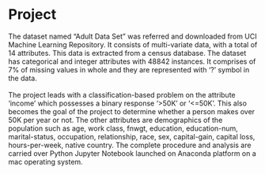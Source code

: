 # Project
The dataset named “Adult Data Set” was referred and downloaded from UCI Machine Learning Repository.  It consists of multi-variate data, with a total of 14 attributes. This data is extracted from a census database. The dataset has categorical and integer attributes with 48842 instances. It comprises of 7% of missing values in whole and they are represented with ‘?’ symbol in the data. <br> <br>
The project leads with a classification-based problem on the attribute ‘income’ which possesses a binary response ‘>50K’ or ‘<=50K’. This also becomes the goal of the project to determine whether a person makes over 50K per year or not. The other attributes are demographics of the population such as age, work class, fnwgt, education, education-num, marital-status, occupation, relationship, race, sex, capital-gain, capital loss, hours-per-week, native country.  The complete procedure and analysis are carried over Python Jupyter Notebook launched on Anaconda platform on a mac operating system. 
